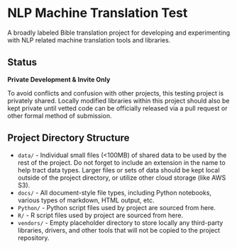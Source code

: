 # NLP Machine Translation Test

A broadly labeled Bible translation project for developing and experimenting
with NLP related machine translation tools and libraries.

## Status

**Private Development & Invite Only**

To avoid conflicts and confusion with other projects, this testing project is
privately shared.  Locally modified libraries within this project should also
be kept private until vetted code can be officially released via a pull request
or other formal method of submission.

## Project Directory Structure

* `data/` - Individual small files (<100MB) of shared data to be used by the
rest of the project.  Do not forget to include an extension in the name to help
tract data types. Larger files or sets of data should be kept local outside of
the project directory, or utilize other cloud storage (like AWS S3). 
* `docs/` - All document-style file types, including Python notebooks, various
types of markdown, HTML output, etc.
* `Python/` - Python script files used by project are sourced from here.
* `R/` - R script files used by project are sourced from here.
* `vendors/` - Empty placeholder directory to store locally any third-party
libraries, drivers, and other tools that will not be copied to the project
repository.
 